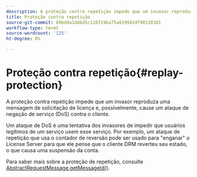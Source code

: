 ```yaml
---
description: A proteção contra repetição impede que um invasor reproduza uma mensagem de solicitação de licença e, possivelmente, cause um ataque de negação de serviço (DoS) contra o cliente.
title: Proteção contra repetição
source-git-commit: 89bdda1d4bd5c126f19ba75a819942df901183d1
workflow-type: tm+mt
source-wordcount: '125'
ht-degree: 0%

---
```



# Proteção contra repetição{#replay-protection}

A proteção contra repetição impede que um invasor reproduza uma mensagem de solicitação de licença e, possivelmente, cause um ataque de negação de serviço (DoS) contra o cliente.

Um ataque de DoS é uma tentativa dos invasores de impedir que usuários legítimos de um serviço usem esse serviço. Por exemplo, um ataque de repetição que usa o contador de reversão pode ser usado para &quot;enganar&quot; o License Server para que ele pense que o cliente DRM reverteu seu estado, o que causa uma suspensão da conta.

Para saber mais sobre a proteção de repetição, consulte [ AbstractRequestMessage.getMessageId()](https://help.adobe.com/en_US/primetime/api/drm-apis/server/javadocs-flashaccess-pro/com/adobe/flashaccess/sdk/protocol/AbstractRequestMessage.html#getMessageId()).
